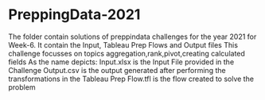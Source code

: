 # PreppingData-2021
The folder contain solutions of preppindata challenges for the year 2021 for Week-6. It contain the Input, Tableau Prep Flows and Output files
This challenge focusses on topics aggregation,rank,pivot,creating calculated fields
As the name depicts: 
Input.xlsx is the Input File provided in the Challenge
Output.csv is the output generated after performing the transformations in the Tableau Prep
Flow.tfl is the flow created to solve the problem
